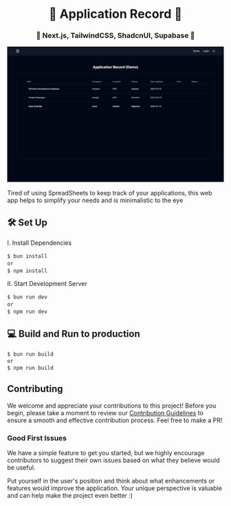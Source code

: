<h1 align="center">📄 Application Record 📄</h1>

<h3 align="center">🐰 Next.js, TailwindCSS, ShadcnUI, Supabase 🐰</h3>

<p align="center">
  <img src="public/1.png" width="700px" alt="preview"/>
</p>


<p>Tired of using SpreadSheets to keep track of your applications, this web app helps to simplify your needs and is minimalistic to the eye</p>


## 🛠️ Set Up
I. Install Dependencies
```bash
$ bun install 
or
$ npm install
```

II. Start Development Server
```bash
$ bun run dev
or 
$ npm run dev
```

## 💻 Build and Run to production
```
$ bun run build
or
$ npm run build
```

## Contributing

We welcome and appreciate your contributions to this project! Before you begin, please take a moment to review our [Contribution Guidelines](https://github.com/shaaddev/ApplicationRecord/blob/main/contributing.md) to ensure a smooth and effective contribution process. Feel free to make a PR!

### Good First Issues

We have a simple feature to get you started, but we highly encourage contributors to suggest their own issues based on what they believe would be useful. 

Put yourself in the user's position and think about what enhancements or features would improve the application. Your unique perspective is valuable and can help make the project even better :)
